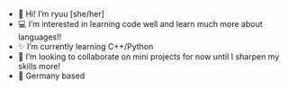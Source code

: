 - 🖤 Hi! I’m ryuu [she/her]
- 💻 I’m interested in learning code well and learn much more about languages!!
- ✨ I’m currently learning C++/Python
- 🔮 I’m looking to collaborate on mini projects for now until I sharpen my skills more!
- 🦋 Germany based
